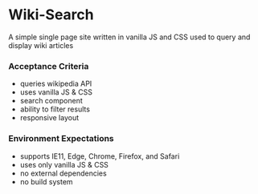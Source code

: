 # Wiki-Search

A simple single page site written in vanilla JS and CSS used to query and display wiki articles

### Acceptance Criteria

- queries wikipedia API
- uses vanilla JS & CSS
- search component
- ability to filter results
- responsive layout

### Environment Expectations

- supports IE11, Edge, Chrome, Firefox, and Safari
- uses only vanilla JS & CSS
- no external dependencies
- no build system